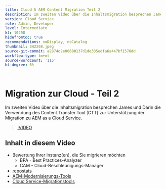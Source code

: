 ```yaml
---
title: Cloud 5 AEM Content Migration Teil 2
description: Im zweiten Video über die Inhaltsmigration besprechen James und Darin die Verwendung des Content Transfer Tool (CTT) zur Unterstützung der Migration zu AEM as a Cloud Service.
version: Cloud Service
role: Admin, Developer
level: Intermediate
kt: 10258
hidefromtoc: true
recommendations: noDisplay, noCatalog
thumbnail: 342268.jpeg
source-git-commit: a2874d2e00680137d1de305edfa6a447bf1576dd
workflow-type: tm+mt
source-wordcount: '115'
ht-degree: 5%

---
```



# Migration zur Cloud - Teil 2

Im zweiten Video über die Inhaltsmigration besprechen James und Darin die Verwendung des Content Transfer Tool (CTT) zur Unterstützung der Migration zu AEM as a Cloud Service.

>[!VIDEO](https://video.tv.adobe.com/v/342268/?quality=12&learn=on)

## Inhalt in diesem Video

+ Bewertung Ihrer Instanz(en), die Sie migrieren möchten
   + BPA - Best Practices-Analyzer
   + CAM - Cloud-Beschleunigungs-Manager
+ [repostats](https://github.com/chetanmeh/oak-console-scripts/tree/master/src/main/groovy/repostats)
+ [AEM-Modernisierungs-Tools](https://opensource.adobe.com/aem-modernize-tools/)
+ [Cloud Service-Migrationstools](https://github.com/adobe/aem-cloud-service-source-migration)
